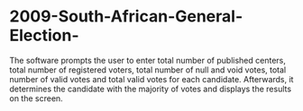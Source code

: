 # 2009-South-African-General-Election-
The software prompts the user to enter total number of published centers, total number of registered voters, total number of null and void votes, total number of valid votes and total valid votes for each candidate. Afterwards, it determines the candidate with the majority of votes and displays the results on the screen.
